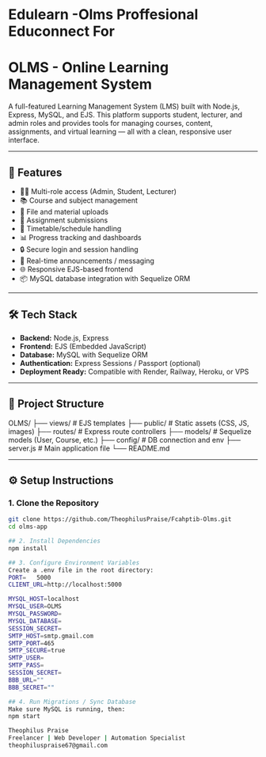# Edulearn -Olms Proffesional Educonnect For
# OLMS - Online Learning Management System

A full-featured Learning Management System (LMS) built with Node.js, Express, MySQL, and EJS. This platform supports student, lecturer, and admin roles and provides tools for managing courses, content, assignments, and virtual learning — all with a clean, responsive user interface.

---
## 🚀 Features

- 👨‍🎓 Multi-role access (Admin, Student, Lecturer)
- 📚 Course and subject management
- 📁 File and material uploads
- 📝 Assignment submissions
- 📅 Timetable/schedule handling
- 📊 Progress tracking and dashboards
- 🔒 Secure login and session handling
- 💬 Real-time announcements / messaging
- 🌐 Responsive EJS-based frontend
- 📦 MySQL database integration with Sequelize ORM

---

## 🛠️ Tech Stack

- **Backend:** Node.js, Express
- **Frontend:** EJS (Embedded JavaScript)
- **Database:** MySQL with Sequelize ORM
- **Authentication:** Express Sessions / Passport (optional)
- **Deployment Ready:** Compatible with Render, Railway, Heroku, or VPS

---

## 📁 Project Structure
OLMS/
├── views/ # EJS templates
├── public/ # Static assets (CSS, JS, images)
├── routes/ # Express route controllers
├── models/ # Sequelize models (User, Course, etc.)
├── config/ # DB connection and env
├── server.js # Main application file
└── README.md

---

## ⚙️ Setup Instructions

### 1. Clone the Repository

```bash
git clone https://github.com/TheophilusPraise/Fcahptib-Olms.git
cd olms-app

## 2. Install Dependencies
npm install

## 3. Configure Environment Variables
Create a .env file in the root directory:
PORT=   5000
CLIENT_URL=http://localhost:5000

MYSQL_HOST=localhost
MYSQL_USER=OLMS
MYSQL_PASSWORD=
MYSQL_DATABASE=
SESSION_SECRET=
SMTP_HOST=smtp.gmail.com
SMTP_PORT=465
SMTP_SECURE=true
SMTP_USER= 
SMTP_PASS= 
SESSION_SECRET= 
BBB_URL=""
BBB_SECRET=""

## 4. Run Migrations / Sync Database
Make sure MySQL is running, then:
npm start

Theophilus Praise
Freelancer | Web Developer | Automation Specialist
theophiluspraise67@gmail.com

